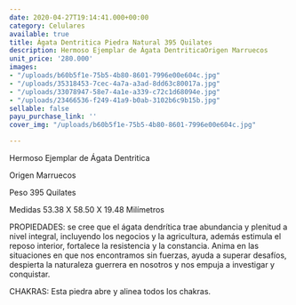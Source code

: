 ```yaml
---
date: 2020-04-27T19:14:41.000+00:00
category: Celulares
available: true
title: Ágata Dentritica Piedra Natural 395 Quilates
description: Hermoso Ejemplar de Ágata DentriticaOrigen Marruecos
unit_price: '280.000'
images:
- "/uploads/b60b5f1e-75b5-4b80-8601-7996e00e604c.jpg"
- "/uploads/35318453-7cec-4a7a-a3ad-8dd63c80017a.jpg"
- "/uploads/33078947-58e7-4a1e-a339-c72c1d68094e.jpg"
- "/uploads/23466536-f249-41a9-b0ab-3102b6c9b15b.jpg"
sellable: false
payu_purchase_link: ''
cover_img: "/uploads/b60b5f1e-75b5-4b80-8601-7996e00e604c.jpg"

---
```

Hermoso Ejemplar de Ágata Dentritica

Origen Marruecos 

Peso 395 Quilates

Medidas 53.38 X 58.50 X 19.48 Milímetros

PROPIEDADES: se cree que el ágata dendrítica trae abundancia y plenitud a nivel integral, incluyendo los negocios y la agricultura, además estimula el reposo interior, fortalece la resistencia y la constancia. Anima en las situaciones en que nos encontramos sin fuerzas, ayuda a superar desafíos, despierta la naturaleza guerrera en nosotros y nos empuja a investigar y conquistar.

CHAKRAS: Esta piedra abre y alinea todos los chakras.